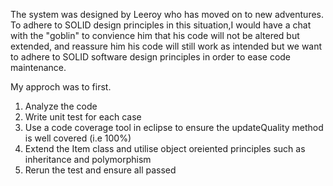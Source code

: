 
The system was designed by Leeroy who has moved on to new adventures.
To adhere to SOLID design principles in this situation,I would have a chat with the "goblin" to convience him that his code will not be altered but extended, and reassure him his code will still work as intended but we want to adhere to SOLID software design principles in order to ease code maintenance.

My approch was to first.
1. Analyze the code
2. Write unit test for each case
3. Use a code coverage tool in eclipse to ensure the updateQuality method is well covered (i.e 100%)
4. Extend the Item class and utilise object oreiented principles such as inheritance and polymorphism
5. Rerun the test and ensure all passed